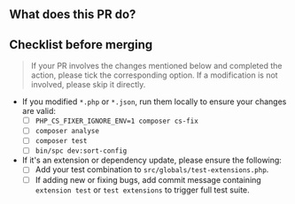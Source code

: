 ## What does this PR do?



## Checklist before merging

> If your PR involves the changes mentioned below and completed the action, please tick the corresponding option.
> If a modification is not involved, please skip it directly.

- If you modified `*.php` or `*.json`, run them locally to ensure your changes are valid:
  - [ ] `PHP_CS_FIXER_IGNORE_ENV=1 composer cs-fix`
  - [ ] `composer analyse`
  - [ ] `composer test`
  - [ ] `bin/spc dev:sort-config`
- If it's an extension or dependency update, please ensure the following:
  - [ ] Add your test combination to `src/globals/test-extensions.php`.
  - [ ] If adding new or fixing bugs, add commit message containing `extension test` or `test extensions` to trigger full test suite.
